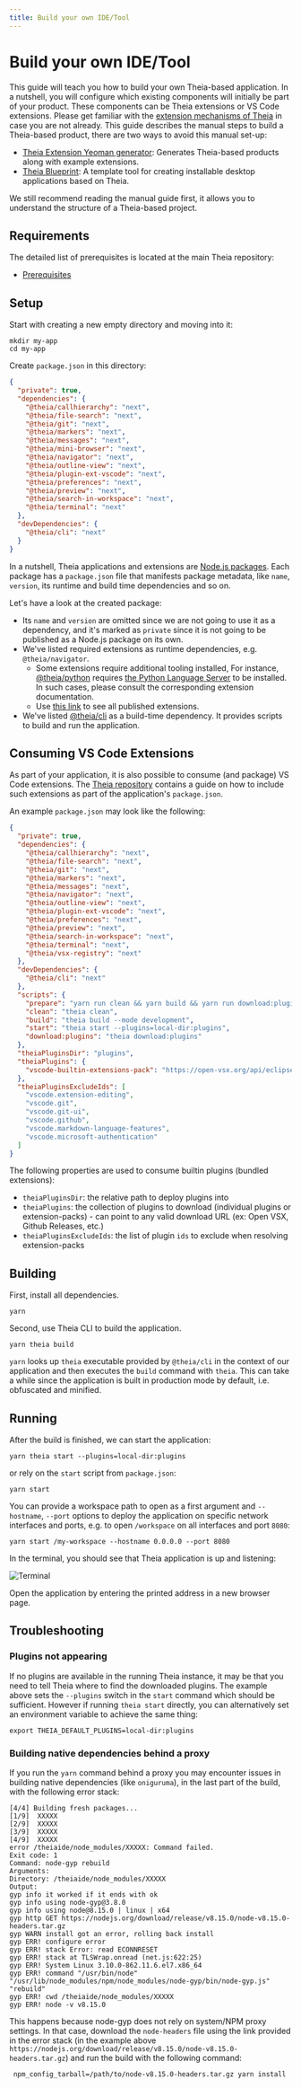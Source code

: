 ```yaml
---
title: Build your own IDE/Tool
---
```



# Build your own IDE/Tool

This guide will teach you how to build your own Theia-based application. In a nutshell, you will configure which existing components will initially be part of your product. These components can be Theia extensions or VS Code extensions. Please get familiar with the [extension mechanisms of Theia](https://theia-ide.org/docs/extensions/) in case you are not already.
This guide describes the manual steps to build a Theia-based product, there are two ways to avoid this manual set-up:
- [Theia Extension Yeoman generator](https://github.com/eclipse-theia/generator-theia-extension): Generates Theia-based products along with example extensions.
- [Theia Blueprint](https://theia-ide.org/docs/blueprint_download/): A template tool for creating installable desktop applications based on Theia.

We still recommend reading the manual guide first, it allows you to understand the structure of a Theia-based project. 

## Requirements

The detailed list of prerequisites is located at the main Theia repository:
- [Prerequisites](https://github.com/eclipse-theia/theia/blob/master/doc/Developing.md#prerequisites)

## Setup

Start with creating a new empty directory and moving into it:

    mkdir my-app
    cd my-app

Create `package.json` in this directory:

```json
{
  "private": true,
  "dependencies": {
    "@theia/callhierarchy": "next",
    "@theia/file-search": "next",
    "@theia/git": "next",
    "@theia/markers": "next",
    "@theia/messages": "next",
    "@theia/mini-browser": "next",
    "@theia/navigator": "next",
    "@theia/outline-view": "next",
    "@theia/plugin-ext-vscode": "next",
    "@theia/preferences": "next",
    "@theia/preview": "next",
    "@theia/search-in-workspace": "next",
    "@theia/terminal": "next"
  },
  "devDependencies": {
    "@theia/cli": "next"
  }
}
```

In a nutshell, Theia applications and extensions are [Node.js packages](https://nodesource.com/blog/the-basics-of-package-json-in-node-js-and-npm/). Each package has a `package.json` file that manifests package metadata,
like `name`, `version`, its runtime and build time dependencies and so on.

Let's have a look at the created package:
  - Its `name` and `version` are omitted since we are not going to use it as a dependency, and
    it's marked as `private` since it is not going to be published as a Node.js package on its own.
  - We've listed required extensions as runtime dependencies, e.g. `@theia/navigator`.
    - Some extensions require additional tooling installed,
    For instance, [@theia/python](https://www.npmjs.com/package/@theia/python) requires
    [the Python Language Server](https://github.com/palantir/python-language-server) to be installed.
    In such cases, please consult the corresponding extension documentation.
    - Use [this link](https://www.npmjs.com/search?q=keywords:theia-extension) to see all published extensions.
  - We've listed [@theia/cli](https://www.npmjs.com/package/@theia/cli) as a build-time dependency. It provides scripts to build and run the application.

## Consuming VS Code Extensions

As part of your application, it is also possible to consume (and package) VS Code extensions.
The [Theia repository](https://github.com/eclipse-theia/theia/wiki/Consuming-Builtin-and-External-VS-Code-Extensions) contains a guide on how to
include such extensions as part of the application's `package.json`.

An example `package.json` may look like the following:

```json
{
  "private": true,
  "dependencies": {
    "@theia/callhierarchy": "next",
    "@theia/file-search": "next",
    "@theia/git": "next",
    "@theia/markers": "next",
    "@theia/messages": "next",
    "@theia/navigator": "next",
    "@theia/outline-view": "next",
    "@theia/plugin-ext-vscode": "next",
    "@theia/preferences": "next",
    "@theia/preview": "next",
    "@theia/search-in-workspace": "next",
    "@theia/terminal": "next",
    "@theia/vsx-registry": "next"
  },
  "devDependencies": {
    "@theia/cli": "next"
  },
  "scripts": {
    "prepare": "yarn run clean && yarn build && yarn run download:plugins",
    "clean": "theia clean",
    "build": "theia build --mode development",
    "start": "theia start --plugins=local-dir:plugins",
    "download:plugins": "theia download:plugins"
  },
  "theiaPluginsDir": "plugins",
  "theiaPlugins": {
    "vscode-builtin-extensions-pack": "https://open-vsx.org/api/eclipse-theia/builtin-extension-pack/1.50.1/file/eclipse-theia.builtin-extension-pack-1.50.1.vsix"
  },
  "theiaPluginsExcludeIds": [
    "vscode.extension-editing",
    "vscode.git",
    "vscode.git-ui",
    "vscode.github",
    "vscode.markdown-language-features",
    "vscode.microsoft-authentication"
  ]
}
```

The following properties are used to consume builtin plugins (bundled extensions):
- `theiaPluginsDir`: the relative path to deploy plugins into
- `theiaPlugins`: the collection of plugins to download (individual plugins or extension-packs) - can point to any valid download URL (ex: Open VSX, Github Releases, etc.)
- `theiaPluginsExcludeIds`: the list of plugin `ids` to exclude when resolving extension-packs

## Building

First, install all dependencies.

    yarn

Second, use Theia CLI to build the application.

    yarn theia build

`yarn` looks up `theia` executable provided by `@theia/cli` in the context of our application
and then executes the `build` command with `theia`.
This can take a while since the application is built in production mode by default,
i.e. obfuscated and minified.

## Running

After the build is finished, we can start the application:

    yarn theia start --plugins=local-dir:plugins

or rely on the `start` script from `package.json`:

    yarn start

You can provide a workspace path to open as a first argument
and `--hostname`, `--port` options to deploy the application on specific network interfaces and ports,
e.g. to open `/workspace` on all interfaces and port `8080`:

    yarn start /my-workspace --hostname 0.0.0.0 --port 8080

In the terminal, you should see that Theia application is up and listening:

<img class="doc-image" src="/docs-terminal.png" alt="Terminal" style="max-width: 750px">

Open the application by entering the printed address in a new browser page.

## Troubleshooting

### Plugins not appearing

If no plugins are available in the running Theia instance, it may be that you need to tell Theia where to find the downloaded plugins.
The example above sets the `--plugins` switch in the `start` command which should be sufficient.
However if running `theia start` directly, you can alternatively set an environment variable to achieve the same thing:

    export THEIA_DEFAULT_PLUGINS=local-dir:plugins

### Building native dependencies behind a proxy

If you run the `yarn` command behind a proxy you may encounter issues in building native dependencies (like `oniguruma`), in the last part of the build, with the following error stack:

    [4/4] Building fresh packages...
    [1/9]  XXXXX
    [2/9]  XXXXX
    [3/9]  XXXXX
    [4/9]  XXXXX
    error /theiaide/node_modules/XXXXX: Command failed.
    Exit code: 1
    Command: node-gyp rebuild
    Arguments:
    Directory: /theiaide/node_modules/XXXXX
    Output:
    gyp info it worked if it ends with ok
    gyp info using node-gyp@3.8.0
    gyp info using node@8.15.0 | linux | x64
    gyp http GET https://nodejs.org/download/release/v8.15.0/node-v8.15.0-headers.tar.gz
    gyp WARN install got an error, rolling back install
    gyp ERR! configure error
    gyp ERR! stack Error: read ECONNRESET
    gyp ERR! stack at TLSWrap.onread (net.js:622:25)
    gyp ERR! System Linux 3.10.0-862.11.6.el7.x86_64
    gyp ERR! command "/usr/bin/node" "/usr/lib/node_modules/npm/node_modules/node-gyp/bin/node-gyp.js" "rebuild"
    gyp ERR! cwd /theiaide/node_modules/XXXXX
    gyp ERR! node -v v8.15.0

This happens because node-gyp does not rely on system/NPM proxy settings. In that case, download the `node-headers` file using the link provided in the error stack
(in the example above `https://nodejs.org/download/release/v8.15.0/node-v8.15.0-headers.tar.gz`) and run the build with the following command:

     npm_config_tarball=/path/to/node-v8.15.0-headers.tar.gz yarn install


